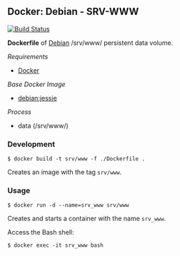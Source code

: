 ## Docker: Debian - SRV-WWW

[![Build Status](https://travis-ci.org/ericmdev/docker.debian-php5-fpm.svg?branch=master)](https://travis-ci.org/ericmdev/docker.debian-php5-fpm)

**Dockerfile** of [Debian](https://www.debian.org/) /srv/www/ persistent data volume.

*Requirements*
- [Docker](https://www.docker.com/) 

*Base Docker Image*
- [debian:jessie](https://hub.docker.com/_/debian/)

*Process*
- data (/srv/www/)

### Development

    $ docker build -t srv/www -f ./Dockerfile .

Creates an image with the tag `srv/www`.

### Usage

    $ docker run -d --name=srv_www srv/www

Creates and starts a container with the name `srv_www`.

Access the Bash shell:

    $ docker exec -it srv_www bash
